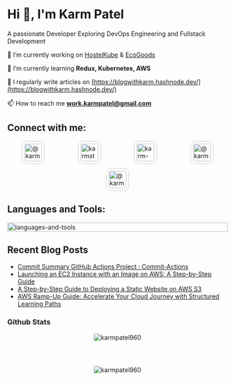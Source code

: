 # Hi 👋, I'm Karm Patel
A passionate Developer Exploring DevOps Engineering and Fullstack Development

🔭 I’m currently working on [HostelKube](https://github.com/Karmpatel960/HostelKube) & [EcoGoods](https://github.com/Karmpatel960/EcoGoods)

🌱 I’m currently learning **Redux, Kubernetes, AWS**

📝 I regularly write articles on [https://blogwithkarm.hashnode.dev/](https://blogwithkarm.hashnode.dev/)

📫 How to reach me **work.karmpatel@gmail.com**

## Connect with me:
<div style="display: flex; justify-content: space-around; flex-wrap: wrap; gap: 10px;">
  <a href="https://dev.to/@karmpatel" style="flex: 1 1 100px; display: flex; justify-content: center;">
    <img src="https://skillicons.dev/icons?i=devto" alt="@karmpatel" height="40" style="padding: 5px; border: 1px solid #ccc; border-radius: 10px;">
  </a>
  <a href="https://twitter.com/karmstwt" style="flex: 1 1 100px; display: flex; justify-content: center;">
    <img src="https://skillicons.dev/icons?i=twitter" alt="karmstwt" height="40" style="padding: 5px; border: 1px solid #ccc; border-radius: 10px;">
  </a>
  <a href="https://linkedin.com/in/karm-patel-262306224/" style="flex: 1 1 100px; display: flex; justify-content: center;">
    <img src="https://skillicons.dev/icons?i=linkedin" alt="karm-patel-262306224/" height="40" style="padding: 5px; border: 1px solid #ccc; border-radius: 10px;">
  </a>
  <a href="https://hashnode.com/@karmpatel" style="flex: 1 1 100px; display: flex; justify-content: center;">
    <img src="https://raw.githubusercontent.com/rahuldkjain/github-profile-readme-generator/master/src/images/icons/Social/hashnode.svg" alt="@karmpatel" height="40" style="padding: 5px; border: 1px solid #ccc; border-radius: 10px;">
  </a>
  <a href="https://medium.com/@karmpatel960" style="flex: 1 1 100px; display: flex; justify-content: center;">
    <img src="https://raw.githubusercontent.com/rahuldkjain/github-profile-readme-generator/master/src/images/icons/Social/medium.svg" alt="@karmpatel960" height="40" style="padding: 5px; border: 1px solid #ccc; border-radius: 10px;">
  </a>
</div>


## Languages and Tools:
<div style="display: flex; flex-wrap: wrap; justify-content: space-evenly; align-items: center;">
  <img src="https://skillicons.dev/icons?i=java,c,cpp,js,bash,aws,azure,git,github,githubactions,docker,mongodb,express,react,nodejs,postgres,mysql,postman,prisma,selenium,ts,dart,vscode,flutter,figma,firebase" alt="languages-and-tools" width="100%">
</div>


## Recent Blog Posts
<!-- BLOG-POST-LIST:START -->
- [Commit Summary GitHub Actions Project : Commit-Actions](https://blogwithkarm.hashnode.dev/commit-summary-github-actions-project-commit-actions)
- [Launching an EC2 Instance with an Image on AWS: A Step-by-Step Guide](https://blogwithkarm.hashnode.dev/launching-an-ec2-instance-with-an-image-on-aws-a-step-by-step-guide)
- [A Step-by-Step Guide to Deploying a Static Website on AWS S3](https://blogwithkarm.hashnode.dev/a-step-by-step-guide-to-deploying-a-static-website-on-aws-s3)
- [AWS Ramp-Up Guide: Accelerate Your Cloud Journey with Structured Learning Paths](https://blogwithkarm.hashnode.dev/aws-ramp-up-guide-accelerate-your-cloud-journey-with-structured-learning-paths)
<!-- BLOG-POST-LIST:END -->


### Github Stats
<div style="display: grid; grid-template-columns: 1fr; gap: 20px; margin-bottom: 20px;">
    <div style="display: flex; justify-content: center;">
        <img src="https://github-readme-stats.vercel.app/api/top-langs?username=karmpatel960&show_icons=true&theme=dark&locale=en&layout=compact" alt="karmpatel960" />
    </div>
  <br/>
    <div style="display: flex; justify-content: center;">
        <img src="https://github-readme-streak-stats.herokuapp.com/?user=karmpatel960&theme=dark" alt="karmpatel960" />
    </div>
</div>




